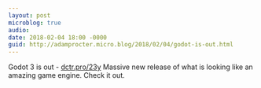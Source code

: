 ```yaml
---
layout: post
microblog: true
audio: 
date: 2018-02-04 18:00 -0000
guid: http://adamprocter.micro.blog/2018/02/04/godot-is-out.html
---
```

Godot 3 is out - [dctr.pro/23y](http://dctr.pro/23y)
Massive new release of what is looking like an amazing game engine. Check it out. 
